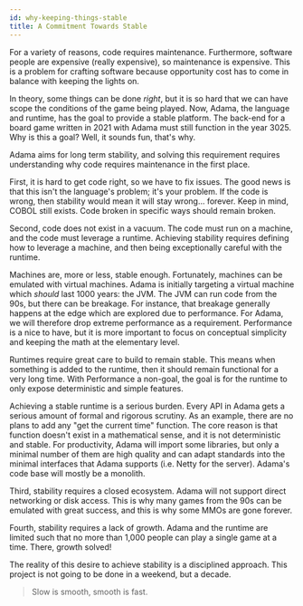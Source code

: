 ```yaml
---
id: why-keeping-things-stable
title: A Commitment Towards Stable
---
```


For a variety of reasons, code requires maintenance. Furthermore, software people are expensive (really expensive), so maintenance is expensive. This is a problem for crafting software because opportunity cost has to come in balance with keeping the lights on.

In theory, some things can be done *right*, but it is so hard that we can have scope the conditions of the game being played. Now, Adama, the language and runtime, has the goal to provide a stable platform. The back-end for a board game written in 2021 with Adama must still function in the year 3025. Why is this a goal? Well, it sounds fun, that's why.

Adama aims for long term stability, and solving this requirement requires understanding why code requires maintenance in the first place.

First, it is hard to get code right, so we have to fix issues. The good news is that this isn't the language's problem; it's your problem. If the code is wrong, then stability would mean it will stay wrong... forever. Keep in mind, COBOL still exists. Code broken in specific ways should remain broken.

Second, code does not exist in a vacuum. The code must run on a machine, and the code must leverage a runtime. Achieving stability requires defining how to leverage a machine, and then being exceptionally careful with the runtime.

Machines are, more or less, stable enough. Fortunately, machines can be emulated with virtual machines. Adama is initially targeting a virtual machine which _*should*_ last 1000 years: the JVM. The JVM can run code from the 90s, but there can be breakage. For instance, that breakage generally happens at the edge which are explored due to performance. For Adama, we will therefore drop extreme performance as a requirement. Performance is a nice to have, but it is more important to focus on conceptual simplicity and keeping the math at the elementary level.

Runtimes require great care to build to remain stable. This means when something is added to the runtime, then it should remain functional for a very long time. With Performance a non-goal, the goal is for the runtime to only expose deterministic and simple features.

Achieving a stable runtime is a serious burden. Every API in Adama gets a serious amount of formal and rigorous scrutiny. As an example, there are no plans to add any "get the current time" function. The core reason is that function doesn't exist in a mathematical sense, and it is not deterministic and stable. For productivity, Adama will import some libraries, but only a minimal number of them are high quality and can adapt standards into the minimal interfaces that Adama supports (i.e. Netty for the server). Adama's code base will mostly be a monolith.

Third, stability requires a closed ecosystem. Adama will not support direct networking or disk access. This is why many games from the 90s can be emulated with great success, and this is why some MMOs are gone forever.

Fourth, stability requires a lack of growth. Adama and the runtime are limited such that no more than 1,000 people can play a single game at a time. There, growth solved!

The reality of this desire to achieve stability is a disciplined approach. This project is not going to be done in a weekend, but a decade.

> Slow is smooth, smooth is fast.

